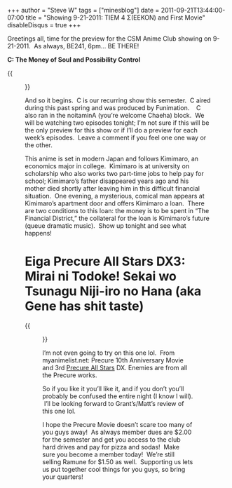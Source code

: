 +++
author = "Steve W"
tags = ["minesblog"]
date = 2011-09-21T13:44:00-07:00
title = "Showing 9-21-2011:  TIEM 4 Σ(EEKON) and First Movie"
disableDisqus = true
+++

Greetings all, time for the preview for the CSM Anime Club showing on 9-21-2011.  As always, BE241, 6pm… BE THERE!

<!--more-->

**C: The Money of Soul and Possibility Control**

{{<figure src="http://theawesomecritics.com/wp-content/uploads/2011/07/C-The-money-of-soul-and-possibility-control_2952172-L.jpg">}}

And so it begins.  C is our recurring show this semester.  C aired during this past spring and was produced by Funimation.    C also ran in the noitaminA (you’re welcome Chaeha) block.  We will be watching two episodes tonight; I’m not sure if this will be the only preview for this show or if I’ll do a preview for each week’s episodes.  Leave a comment if you feel one one way or the other.

This anime is set in modern Japan and follows Kimimaro, an economics major in college.  Kimimaro is at university on scholarship who also works two part-time jobs to help pay for school; Kimimaro’s father disappeared years ago and his mother died shortly after leaving him in this difficult financial situation.  One evening, a mysterious, comical man appears at Kimimaro’s apartment door and offers Kimimaro a loan.  There are two conditions to this loan: the money is to be spent in “The Financial District,” the collateral for the loan is Kimimaro’s future (queue dramatic music).  Show up tonight and see what happens!

# Eiga Precure All Stars DX3: Mirai ni Todoke! Sekai wo Tsunagu Niji-iro no Hana (aka Gene has shit taste)

{{<figure src="assets/Eiga_Precure_All_Stars_DX3_-_Mirai_ni_Todoke!_Sekai_o_Tsunagu_Niji-iro_no_Hana.jpg">}}

I’m not even going to try on this one lol.  From myanimelist.net: Precure 10th Anniversary Movie and 3rd [Precure All Stars](http://www.amazon.com/s/ref=nb_sb_noss?url=search-alias%3Daps&field-keywords=precure%20all%20stars "Shopping link added by Skimlinks") DX. Enemies are from all the Precure works.

So if you like it you’ll like it, and if you don’t you’ll probably be confused the entire night (I know I will).  I’ll be looking forward to Grant’s/Matt’s review of this one lol.

I hope the Precure Movie doesn’t scare too many of you guys away!  As always member dues are $2.00 for the semester and get you access to the club hard drives and pay for pizza and sodas!  Make sure you become a member today!  We’re still selling Ramune for $1.50 as well.  Supporting us lets us put together cool things for you guys, so bring your quarters!
